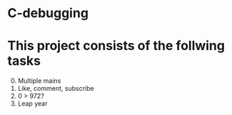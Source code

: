 # C-debugging
# This project consists of the follwing tasks
0. Multiple mains
1. Like, comment, subscribe
2. 0 > 972?
3. Leap year

